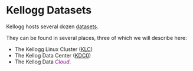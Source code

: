 # Kellogg Datasets

Kellogg hosts several dozen [datasets](https://www.kellogg.northwestern.edu/research-support/dataset.aspx).

They can be found in several places, three of which we will describe here:

* The Kellogg Linux Cluster ([KLC](https://www.kellogg.northwestern.edu/research-support/computing/kellogg-linux-cluster.aspx))
* The Kellog Data Center ([KDC0](https://www.kellogg.northwestern.edu/research-support/computing/kellogg-data-center.aspx))
* The Kellog Data <span style="color:purple">*Cloud*</span>.
